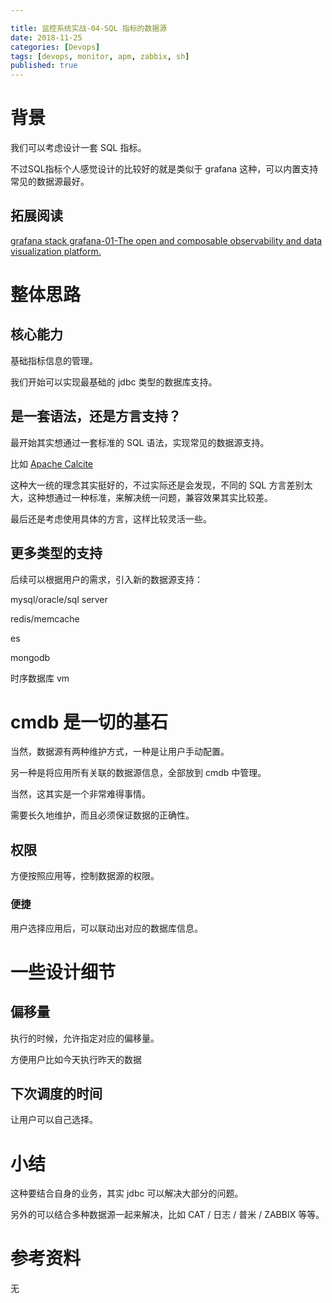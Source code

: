 ```yaml
---

title: 监控系统实战-04-SQL 指标的数据源
date: 2018-11-25
categories: [Devops]
tags: [devops, monitor, apm, zabbix, sh]
published: true
---
```


# 背景

我们可以考虑设计一套 SQL 指标。

不过SQL指标个人感觉设计的比较好的就是类似于 grafana 这种，可以内置支持常见的数据源最好。

## 拓展阅读

[grafana stack grafana-01-The open and composable observability and data visualization platform.](https://houbb.github.io/2021/06/20/apm-grafana-stack-grafana-01-overview)

# 整体思路

## 核心能力

基础指标信息的管理。

我们开始可以实现最基础的 jdbc 类型的数据库支持。

## 是一套语法，还是方言支持？

最开始其实想通过一套标准的 SQL 语法，实现常见的数据源支持。

比如 [Apache Calcite](https://houbb.github.io/2024/01/10/database-apache-calcite-doc-overview-01-intro)

这种大一统的理念其实挺好的，不过实际还是会发现，不同的 SQL 方言差别太大，这种想通过一种标准，来解决统一问题，兼容效果其实比较差。

最后还是考虑使用具体的方言，这样比较灵活一些。

## 更多类型的支持

后续可以根据用户的需求，引入新的数据源支持：

mysql/oracle/sql server

redis/memcache

es

mongodb

时序数据库 vm


# cmdb 是一切的基石

当然，数据源有两种维护方式，一种是让用户手动配置。

另一种是将应用所有关联的数据源信息，全部放到 cmdb 中管理。

当然，这其实是一个非常难得事情。

需要长久地维护，而且必须保证数据的正确性。

## 权限

方便按照应用等，控制数据源的权限。

### 便捷

用户选择应用后，可以联动出对应的数据库信息。

# 一些设计细节

## 偏移量

执行的时候，允许指定对应的偏移量。

方便用户比如今天执行昨天的数据

## 下次调度的时间

让用户可以自己选择。

# 小结

这种要结合自身的业务，其实 jdbc 可以解决大部分的问题。

另外的可以结合多种数据源一起来解决，比如 CAT / 日志 / 普米 / ZABBIX 等等。

# 参考资料

无

